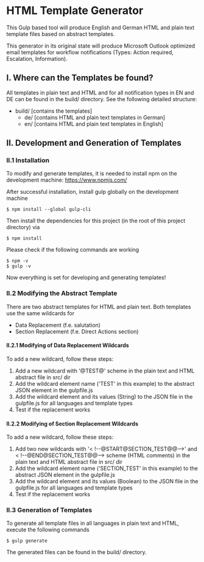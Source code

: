 # HTML Template Generator
This Gulp based tool will produce English and German HTML and plain text template files based on abstract templates.

This generator in its original state will produce Microsoft Outlook optimized email templates for workflow notifications (Types: Action required, Escalation, Information).

## I. Where can the Templates be found?
All templates in plain text and HTML and for all notification types in EN and DE can be found in the build/ directory. See the following detailed structure:
- build/ [contains the templates]
    - de/ [contains HTML and plain text templates in German]
    - en/ [contains HTML and plain text templates in English]

## II. Development and Generation of Templates
### II.1 Installation
To modify and generate templates, it is needed to install npm on the development machine: https://www.npmjs.com/

After successful installation, install gulp globally on the development machine

    $ npm install --global gulp-cli

Then install the dependencies for this project (in the root of this project directory) via

    $ npm install

Please check if the following commands are working

    $ npm -v
    $ gulp -v

Now everything is set for developing and generating templates!

### II.2 Modifying the Abstract Template
There are two abstract templates for HTML and plain text. Both templates use the same wildcards for
* Data Replacement (f.e. salutation)
* Section Replacement (f.e. Direct Actions section)

#### II.2.1 Modifying of Data Replacement Wildcards
To add a new wildcard, follow these steps:
1. Add a new wildcard with '@TEST@' scheme in the plain text and HTML abstract file in src/ dir
2. Add the wildcard element name ('TEST' in this example) to the abstract JSON element in the gulpfile.js
3. Add the wildcard element and its values (String) to the JSON file in the gulpfile.js for all languages and template types
4. Test if the replacement works

#### II.2.2 Modifying of Section Replacement Wildcards
To add a new wildcard, follow these steps:
1. Add two new wildcards with '< !--@START@SECTION_TEST@@-->' and < !--@END@SECTION_TEST@@--> scheme (HTML comments) in the plain text and HTML abstract file in src/ dir
2. Add the wildcard element name ('SECTION_TEST' in this example) to the abstract JSON element in the gulpfile.js
3. Add the wildcard element and its values (Boolean) to the JSON file in the gulpfile.js for all languages and template types
4. Test if the replacement works

### II.3 Generation of Templates
To generate all template files in all languages in plain text and HTML, execute the following commands

    $ gulp generate

The generated files can be found in the build/ directory.